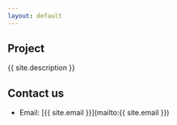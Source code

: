```yaml
---
layout: default
---
```


## Project

{{ site.description }}

## Contact us

- Email: [{{ site.email }}](mailto:{{ site.email }})

